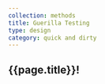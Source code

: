 ```yaml
---
collection: methods
title: Guerilla Testing
type: design
category: quick and dirty
---
```


## {{page.title}}!
